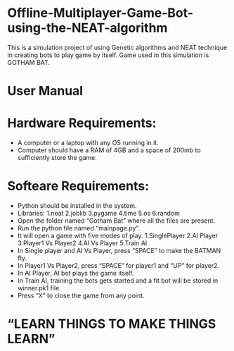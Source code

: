 # Offline-Multiplayer-Game-Bot-using-the-NEAT-algorithm
This is a simulation project of using Genetic algorithms and NEAT technique in creating bots to play game by itself. Game used in this simulation is GOTHAM BAT.


# User Manual
# Hardware Requirements:
- A computer or a laptop with any OS running in it.
- Computer should have a RAM of 4GB and a space of 200mb to sufficiently store the game.
# Softeare Requirements:
- Python should be installed in the system.
- Libraries:
1.neat
2.joblib
3.pygame
4.time
5.os
6.random
-	Open the folder named “Gotham Bat” where all the files are present.
-	Run the python file named “mainpage.py”.
-	It will open a game with five modes of play.
1.SinglePlayer
2.AI Player
3.Player1 Vs Player2
4.AI Vs Player
5.Train AI
-	In Single player and AI Vs Player, press “SPACE” to make the BATMAN fly.
-	In Player1 Vs Player2, press “SPACE” for player1 and “UP” for player2.
-	In AI Player, AI bot plays the game itself.
-	In Train AI, training the bots gets started and a fit bot will be stored in winner.pk1 file.
-	Press “X” to close the game from any point.
#                   “LEARN THINGS TO MAKE THINGS LEARN”
